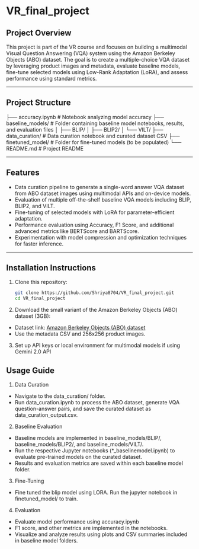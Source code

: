 # VR_final_project

## Project Overview

This project is part of the VR course and focuses on building a multimodal Visual Question Answering (VQA) system using the Amazon Berkeley Objects (ABO) dataset. The goal is to create a multiple-choice VQA dataset by leveraging product images and metadata, evaluate baseline models, fine-tune selected models using Low-Rank Adaptation (LoRA), and assess performance using standard metrics.

---

## Project Structure

├── accuracy.ipynb # Notebook analyzing model accuracy
├── baseline_models/ # Folder containing baseline model notebooks, results, and evaluation files
│ ├── BLIP/
│ ├── BLIP2/
│ └── VILT/
├── data_curation/ # Data curation notebook and curated dataset CSV
├── finetuned_model/ # Folder for fine-tuned models (to be populated)
└── README.md # Project README

---

## Features

- Data curation pipeline to generate a single-word answer VQA dataset from ABO dataset images using multimodal APIs and on-device models.
- Evaluation of multiple off-the-shelf baseline VQA models including BLIP, BLIP2, and VILT.
- Fine-tuning of selected models with LoRA for parameter-efficient adaptation.
- Performance evaluation using Accuracy, F1 Score, and additional advanced metrics like BERTScore and BARTScore.
- Experimentation with model compression and optimization techniques for faster inference.

---

## Installation Instructions

1. Clone this repository:

   ```bash
   git clone https://github.com/Shriya8704/VR_final_project.git
   cd VR_final_project
   ```
2. Download the small variant of the Amazon Berkeley Objects (ABO) dataset (3GB):
- Dataset link: [ Amazon Berkeley Objects (ABO) dataset](https://amazon-berkeley-objects.s3.amazonaws.com/index.html)
- Use the metadata CSV and 256x256 product images.

3. Set up API keys or local environment for multimodal models if using Gemini 2.0 API

## Usage Guide
1. Data Curation
- Navigate to the data_curation/ folder.
- Run data_curation.ipynb to process the ABO dataset, generate VQA question-answer pairs, and save the curated dataset as data_curation_output.csv.

2. Baseline Evaluation
- Baseline models are implemented in baseline_models/BLIP/, baseline_models/BLIP2/, and baseline_models/VILT/.
- Run the respective Jupyter notebooks (*_baselinemodel.ipynb) to evaluate pre-trained models on the curated dataset.
- Results and evaluation metrics are saved within each baseline model folder.

3. Fine-Tuning
- Fine tuned the blip model using LORA. Run the jupyter notebook in finetuned_model/ to train.

4. Evaluation
- Evaluate model performance using accuracy.ipynb
- F1 score, and other metrics are implemented in the notebooks.
- Visualize and analyze results using plots and CSV summaries included in baseline model folders.
